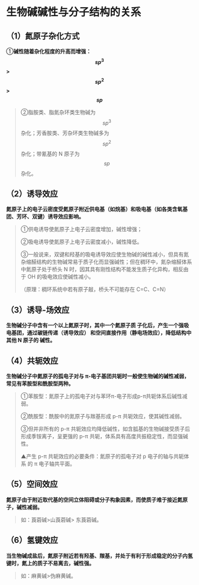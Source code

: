 # 生物碱碱性与分子结构的关系

## （1）氮原子杂化方式

①**碱性随着杂化程度的升高而增强：$$sp^3$$ >$$sp^2$$ >$$sp$$** 

> ②脂胺类、脂氮杂环类生物碱为 $$sp^3$$ 杂化；芳香胺类、芳杂环类生物碱多为 $$sp^2$$ 杂化；带氰基的 N 原子为 $$sp$$ 杂化。 

## （2）诱导效应

**氮原子上的电子云密度受氮原子附近供电基（如烷基）和吸电基（如各类含氧基团、芳环、双键）诱导效应影响。**

> ①供电诱导使氮原子上电子云密度增加，碱性增强；
>
> ②吸电诱导使氮原子上电子云密度减小，碱性降低。
>
> ③一般说来，双键和羟基的吸电诱导效应使生物碱的碱性减小，但具有氮杂缩醛结构的生物碱常易于质子化而显强碱性；但在稠环中，氮杂缩醛体系中氮原子处于桥头 N 时，因其具有刚性结构不能发生质子化异构，相反由于 OH 的吸电效应使碱性减小。
>
> （原理：稠环系统中若有原子敲，桥头不可能存在 C=C、C=N） 

## （3）诱导-场效应

**生物碱分子中含有一个以上氮原子时，其中一个氮原子质 子化后，产生一个强吸电基团，通过碳链传递（诱导效应） 和空间直接作用（静电场效应），降低结构中其他 N 原子的 碱性。**

## （4）共轭效应

**生物碱分子中氮原子的孤电子对与 π-电子基团共轭时一般使生物碱的碱性减弱，常见有苯胺型和酰胺型两种。**

> ①苯胺型：氮原子上的孤电子对与苯环π-电子形成p-π共轭体系后碱性减弱。
>
> ②酰胺型：酰胺中的氮原子与羰基形成 p-π 共轭效应，使其碱性减弱。
>
> ③但并非所有的 p-π 共轭效应均降低碱性，如含胍基的生物碱接受质子后形成季铵离子，呈更强的 p-π 共轭，体系具有高度共振稳定性，而显强碱性。
>
> ▲产生 p-π 共轭效应的必要条件：氮原子的孤电子对 p 电子的轴与共轭体系 的 π 电子轴共平面。 

## （5）空间效应

**氮原子由于附近取代基的空间立体阻碍或分子构象因素，而使质子难于接近氮原子，碱性减弱。**

> 如：莨菪碱>山莨菪碱> 东莨菪碱。 

## （6）氢键效应

**当生物碱成盐后，氮原子附近若有羟基、羰基，并处于有利于形成稳定的分子内氢键时，氮上的质子不易离去，碱性强。** 

> 如：麻黄碱>伪麻黄碱。
